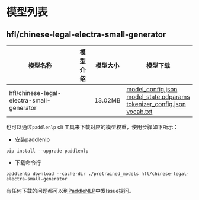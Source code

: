 #  模型列表

## hfl/chinese-legal-electra-small-generator

| 模型名称 | 模型介绍 | 模型大小  | 模型下载 |
| --- | --- | --- | --- |
|hfl/chinese-legal-electra-small-generator|  | 13.02MB | [model_config.json](https://bj.bcebos.com/paddlenlp/models/community/hfl/chinese-legal-electra-small-generator/model_config.json)<br>[model_state.pdparams](https://bj.bcebos.com/paddlenlp/models/community/hfl/chinese-legal-electra-small-generator/model_state.pdparams)<br>[tokenizer_config.json](https://bj.bcebos.com/paddlenlp/models/community/hfl/chinese-legal-electra-small-generator/tokenizer_config.json)<br>[vocab.txt](https://bj.bcebos.com/paddlenlp/models/community/hfl/chinese-legal-electra-small-generator/vocab.txt) |

也可以通过`paddlenlp` cli 工具来下载对应的模型权重，使用步骤如下所示：

* 安装paddlenlp

```shell
pip install --upgrade paddlenlp
```

* 下载命令行

```shell
paddlenlp download --cache-dir ./pretrained_models hfl/chinese-legal-electra-small-generator
```

有任何下载的问题都可以到[PaddleNLP](https://github.com/PaddlePaddle/PaddleNLP)中发Issue提问。